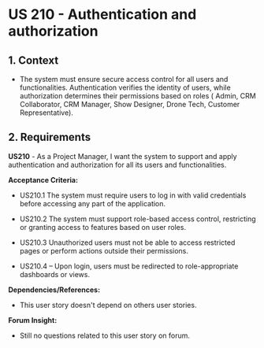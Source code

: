 # US 210 - Authentication and authorization

## 1. Context

*  The system must ensure secure access control for all users and functionalities.
Authentication verifies the identity of users, while authorization determines their permissions based on roles
( Admin, CRM Collaborator, CRM Manager, Show Designer, Drone Tech, Customer Representative).

## 2. Requirements

**US210** - As a Project Manager, I want the system to support and apply authentication and authorization for all its users and functionalities.


**Acceptance Criteria:**

- US210.1 The system must require users to log in with valid credentials before accessing any part of the application.

- US210.2 The system must support role-based access control, restricting or granting access to features based on user roles.

- US210.3 Unauthorized users must not be able to access restricted pages or perform actions outside their permissions.

- US210.4 – Upon login, users must be redirected to role-appropriate dashboards or views.


**Dependencies/References:**

* This user story doesn't depend on others user stories.

**Forum Insight:**

* Still no questions related to this user story on forum.